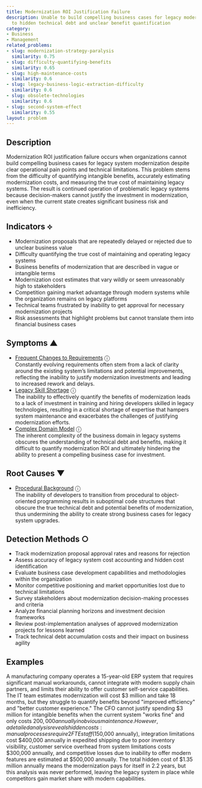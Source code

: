 ```yaml
---
title: Modernization ROI Justification Failure
description: Unable to build compelling business cases for legacy modernization due
  to hidden technical debt and unclear benefit quantification
category:
- Business
- Management
related_problems:
- slug: modernization-strategy-paralysis
  similarity: 0.75
- slug: difficulty-quantifying-benefits
  similarity: 0.65
- slug: high-maintenance-costs
  similarity: 0.6
- slug: legacy-business-logic-extraction-difficulty
  similarity: 0.6
- slug: obsolete-technologies
  similarity: 0.6
- slug: second-system-effect
  similarity: 0.55
layout: problem
---
```


## Description

Modernization ROI justification failure occurs when organizations cannot build compelling business cases for legacy system modernization despite clear operational pain points and technical limitations. This problem stems from the difficulty of quantifying intangible benefits, accurately estimating modernization costs, and measuring the true cost of maintaining legacy systems. The result is continued operation of problematic legacy systems because decision-makers cannot justify the investment in modernization, even when the current state creates significant business risk and inefficiency.

## Indicators ⟡

- Modernization proposals that are repeatedly delayed or rejected due to unclear business value
- Difficulty quantifying the true cost of maintaining and operating legacy systems
- Business benefits of modernization that are described in vague or intangible terms
- Modernization cost estimates that vary wildly or seem unreasonably high to stakeholders
- Competition gaining market advantage through modern systems while the organization remains on legacy platforms
- Technical teams frustrated by inability to get approval for necessary modernization projects
- Risk assessments that highlight problems but cannot translate them into financial business cases

## Symptoms ▲
- [Frequent Changes to Requirements](frequent-changes-to-requirements.md) <span class="info-tooltip" title="Confidence: 0.456, Strength: 0.663">ⓘ</span>
<br/>  Constantly evolving requirements often stem from a lack of clarity around the existing system’s limitations and potential improvements, reflecting the inability to justify modernization investments and leading to increased rework and delays.
- [Legacy Skill Shortage](legacy-skill-shortage.md) <span class="info-tooltip" title="Confidence: 0.430, Strength: 0.684">ⓘ</span>
<br/>  The inability to effectively quantify the benefits of modernization leads to a lack of investment in training and hiring developers skilled in legacy technologies, resulting in a critical shortage of expertise that hampers system maintenance and exacerbates the challenges of justifying modernization efforts.
- [Complex Domain Model](complex-domain-model.md) <span class="info-tooltip" title="Confidence: 0.328, Strength: 0.521">ⓘ</span>
<br/>  The inherent complexity of the business domain in legacy systems obscures the understanding of technical debt and benefits, making it difficult to quantify modernization ROI and ultimately hindering the ability to present a compelling business case for investment.

## Root Causes ▼
- [Procedural Background](procedural-background.md) <span class="info-tooltip" title="Confidence: 0.354, Strength: 0.916">ⓘ</span>
<br/>  The inability of developers to transition from procedural to object-oriented programming results in suboptimal code structures that obscure the true technical debt and potential benefits of modernization, thus undermining the ability to create strong business cases for legacy system upgrades.

## Detection Methods ○

- Track modernization proposal approval rates and reasons for rejection
- Assess accuracy of legacy system cost accounting and hidden cost identification
- Evaluate business case development capabilities and methodologies within the organization
- Monitor competitive positioning and market opportunities lost due to technical limitations
- Survey stakeholders about modernization decision-making processes and criteria
- Analyze financial planning horizons and investment decision frameworks
- Review post-implementation analyses of approved modernization projects for lessons learned
- Track technical debt accumulation costs and their impact on business agility

## Examples

A manufacturing company operates a 15-year-old ERP system that requires significant manual workarounds, cannot integrate with modern supply chain partners, and limits their ability to offer customer self-service capabilities. The IT team estimates modernization will cost $3 million and take 18 months, but they struggle to quantify benefits beyond "improved efficiency" and "better customer experience." The CFO cannot justify spending $3 million for intangible benefits when the current system "works fine" and only costs $200,000 annually in obvious maintenance. However, a detailed analysis reveals hidden costs: manual processes require 2 FTE staff ($150,000 annually), integration limitations cost $400,000 annually in expedited shipping due to poor inventory visibility, customer service overhead from system limitations costs $300,000 annually, and competitive losses due to inability to offer modern features are estimated at $500,000 annually. The total hidden cost of $1.35 million annually means the modernization pays for itself in 2.2 years, but this analysis was never performed, leaving the legacy system in place while competitors gain market share with modern capabilities.
